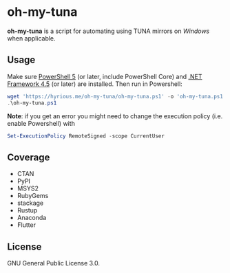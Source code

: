 # oh-my-tuna

**oh-my-tuna** is a script for automating using TUNA mirrors on _Windows_
when applicable.

## Usage

Make sure [PowerShell 5](https://aka.ms/wmf5download) (or later, include
PowerShell Core) and [.NET Framework 4.5](https://www.microsoft.com/net/download)
(or later) are installed. Then run in Powershell:

```powershell
wget 'https://hyrious.me/oh-my-tuna/oh-my-tuna.ps1' -o 'oh-my-tuna.ps1'
.\oh-my-tuna.ps1
```

**Note**: if you get an error you might need to change the execution policy (i.e. enable Powershell) with

```powershell
Set-ExecutionPolicy RemoteSigned -scope CurrentUser
```

## Coverage

- CTAN
- PyPI
- MSYS2
- RubyGems
- stackage
- Rustup
- Anaconda
- Flutter

## License

GNU General Public License 3.0.
